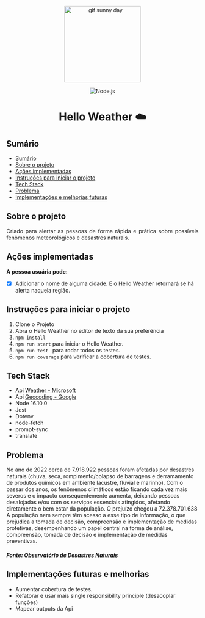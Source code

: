 
<p align="center">
  <img src="https://media.tenor.com/bC57J4v11UcAAAAM/weather-sunny.gif" alt="gif sunny day" height="200px">
</p>

<p align="center">
  <img src="https://img.shields.io/badge/Node.js-16.10.0-blue" alt="Node.js">
</p>

<h1 align="center">Hello Weather ☁️</h1>

## Sumário

- [Sumário](#sumário)
- [Sobre o projeto](#sobre-o-projeto)
- [Ações implementadas](#ações-implementadas)
- [Instruções para iniciar o projeto](#instruções-para-iniciar-o-projeto)
- [Tech Stack](#tech-stack)
- [Problema](#problema)
- [Implementações e melhorias futuras](impletacoes-e-melhorias-futuras)


## Sobre o projeto

<p align="justify">Criado para alertar as pessoas de forma rápida e prática sobre possíveis fenômenos meteorológicos e desastres naturais.
  
## Ações implementadas 
  
**A pessoa usuária pode:**  
- [X] Adicionar o nome de alguma cidade.
E o Hello Weather retornará se há alerta naquela região.


</p>

## Instruções para iniciar o projeto
1) Clone o Projeto
2) Abra o Hello Weather no editor de texto da sua preferência
3) ``npm install``
4) ``npm run start`` para iniciar o Hello Weather.
5) ``npm run test `` para rodar todos os testes.
6) ``npm run coverage`` para verificar a cobertura de testes.

## Tech Stack
- Api [Weather - Microsoft](https://learn.microsoft.com/pt-br/rest/api/maps/weather/get-severe-weather-alerts?tabs=HTTP)
- Api [Geocoding - Google](https://developers.google.com/maps/documentation/javascript/geocoding)
- Node 16.10.0
- Jest
- Dotenv
- node-fetch
- prompt-sync
- translate


## Problema

No ano de 2022 cerca de 7.918.922 pessoas foram afetadas por desastres naturais (chuva, seca, rompimento/colapso de barragens e derramamento de produtos químicos em ambiente lacustre, fluvial e marinho).
Com o passar dos anos, os fenômenos climáticos estão ficando cada vez mais severos e o impacto consequentemente aumenta, deixando pessoas desalojadas e/ou com os serviços essenciais atingidos, afetando diretamente o bem estar da população. O prejuízo chegou a 72.378.701.638 A população nem sempre têm acesso a esse tipo de informação, o que prejudica a tomada de decisão, compreensão e implementação de medidas protetivas, desempenhando um papel central na forma de análise, compreensão, tomada de decisão e implementação de medidas preventivas. 
##### Fonte: [Observatório de Desastres Naturais](https://desastres.cnm.org.br/)


## Implementações futuras e melhorias
- Aumentar cobertura de testes.
- Refatorar e usar mais single responsibility principle (desacoplar funções)
- Mapear outputs da Api

